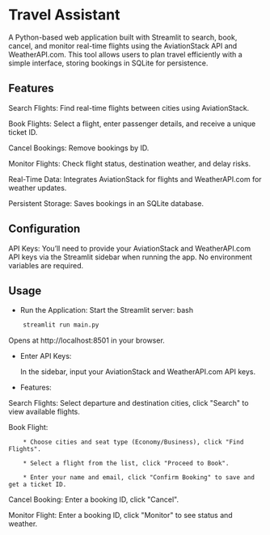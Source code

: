 # Travel Assistant

A Python-based web application built with Streamlit to search, book, cancel, and monitor real-time flights using the AviationStack API and WeatherAPI.com. This tool allows users to plan travel efficiently with a simple interface, storing bookings in SQLite for persistence.

 ## Features

Search Flights: Find real-time flights between cities using AviationStack.
    
Book Flights: Select a flight, enter passenger details, and receive a unique ticket ID.
    
Cancel Bookings: Remove bookings by ID.
    
Monitor Flights: Check flight status, destination weather, and delay risks.
    
Real-Time Data: Integrates AviationStack for flights and WeatherAPI.com for weather updates.
    
Persistent Storage: Saves bookings in an SQLite database.

## Configuration

API Keys: You’ll need to provide your AviationStack and WeatherAPI.com API keys via the Streamlit sidebar when running the app. No environment variables are required.

## Usage

* Run the Application: Start the Streamlit server:
    bash
```sh
    streamlit run main.py
```
Opens at http://localhost:8501 in your browser.

* Enter API Keys:

    In the sidebar, input your AviationStack and WeatherAPI.com API keys.

* Features:

Search Flights: Select departure and destination cities, click "Search" to view available flights.

Book Flight:

        * Choose cities and seat type (Economy/Business), click "Find Flights".

        * Select a flight from the list, click "Proceed to Book".

        * Enter your name and email, click "Confirm Booking" to save and get a ticket ID.
    
Cancel Booking: Enter a booking ID, click "Cancel".
    
Monitor Flight: Enter a booking ID, click "Monitor" to see status and weather.